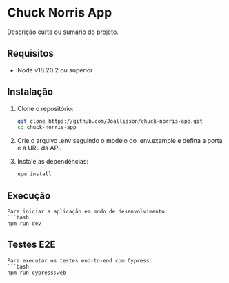 # Chuck Norris App

Descrição curta ou sumário do projeto.

## Requisitos

- Node v18.20.2 ou superior

## Instalação

1. Clone o repositório:
   ```bash
   git clone https://github.com/Joallisson/chuck-norris-app.git
   cd chuck-norris-app

2. Crie o arquivo .env seguindo o modelo do .env.example e defina a porta e a URL da API.

3. Instale as dependências:
    ```bash
    npm install

## Execução
    Para iniciar a aplicação em modo de desenvolvimento:
    ```bash
    npm run dev

## Testes E2E
    Para executar os testes end-to-end com Cypress:
    ```bash
    npm run cypress:web


    



